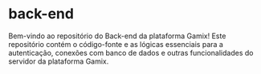 # back-end
Bem-vindo ao repositório do Back-end da plataforma Gamix! Este repositório contém o código-fonte e as lógicas essenciais para a autenticação, conexões com banco de dados e outras funcionalidades do servidor da plataforma Gamix.
